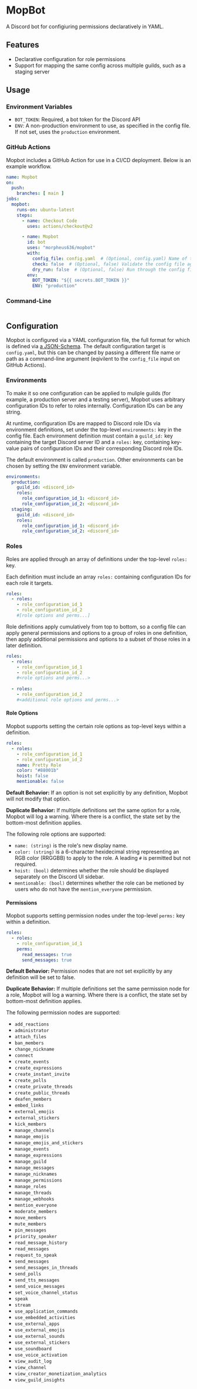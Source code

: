 # MopBot
A Discord bot for configiuring permissions declaratively in YAML.

## Features
- Declarative configuration for role permissions
- Support for mapping the same config across multiple guilds, such as a staging server

## Usage
### Environment Variables
- `BOT_TOKEN`: Required, a bot token for the Discord API
- `ENV`: A non-production environment to use, as specified in the config file. If not set, uses the `production` environment.

### GitHub Actions
Mopbot includes a GitHub Action for use in a CI/CD deployment. Below is an example workflow.
```yml
name: Mopbot
on:
  push:
    branches: [ main ] 
jobs:
  mopbot:
    runs-on: ubuntu-latest
    steps:
      - name: Checkout Code
        uses: actions/checkout@v2

      - name: Mopbot
        id: bot
        uses: "morpheus636/mopbot"
        with:
          config_file: config.yaml  # (Optional, config.yaml) Name of the config file relative to the project root
          check: false  # (Optional, false) Validate the config file against the schema but take no action
          dry_run: false  # (Optional, false) Run through the config file but do not apply the changes
        env:
          BOT_TOKEN: "${{ secrets.BOT_TOKEN }}"
          ENV: "production"
```

### Command-Line
<!--- Begin command usage -->
```
```
<!--- End command usage -->

## Configuration
Mopbot is configured via a YAML configuration file, the full format for which is defined via [a JSON-Schema](/src/mopbot/data/schema.json). The default configuration target is `config.yaml`, but this can be changed by passing a different file name or path as a command-line argument (eqivilent to the `config_file` input on GitHub Actions).

### Environments
To make it so one configuration can be applied to muliple guilds (for example, a production server and a testing server), Mopbot uses arbitrary configuration IDs to refer to roles internally. Configuration IDs can be any string.

At runtime, configuration IDs are mapped to Discord role IDs via environment definitions, set under the top-level `environments:` key in the config file. Each environment definition must contain a `guild_id:` key containing the target Discord server ID and a `roles:` key, containing key-value pairs of configuration IDs and their corresponding Discord role IDs.

The default environment is called `production`. Other environments can be chosen by setting the `ENV` environment variable.

```yaml example.yml
environments:
  production:
    guild_id: <discord_id>
    roles:
      role_configuration_id_1: <discord_id>
      role_configuration_id_2: <discord_id>
  staging:
    guild_id: <discord_id>
    roles:
      role_configuration_id_1: <discord_id>
      role_configuration_id_2: <discord_id>
```

### Roles
Roles are applied through an array of definitions under the top-level `roles:` key.

Each definition must include an array `roles:` containing configuration IDs for each role it targets. 

```yml
roles:
  - roles: 
    - role_configuration_id_1
    - role_configuration_id_2
    #[role options and perms...]
```

Role definitions apply cumulatively from top to bottom, so a config file can apply general permissions and options to a group of roles in one definition, then apply additional permissions and options to a subset of those roles in a later definition.

```yml
roles:
  - roles: 
    - role_configuration_id_1
    - role_configuration_id_2
    #<role options and perms...>
  
  - roles:
    - role_configuration_id_2
    #<additional role options and perms...>
```

#### Role Options
Mopbot supports setting the certain role options as top-level keys within a definition.

```yml
roles:
  - roles: 
    - role_configuration_id_1
    - role_configuration_id_2
    name: Pretty Role
    color: "#88001b"
    hoist: false
    mentionable: false
```

**Default Behavior:** If an option is not set explicitly by any definition, Mopbot will not modify that option.

**Duplicate Behavior:** If multiple definitions set the same option for a role, Mopbot will log a warning. Where there is a conflict, the state set by the bottom-most definition applies.

The following role options are supported:
- `name: (string)` is the role's new display name.
- `color: (string)` is a 6-character hexidecimal string representing an RGB color (RRGGBB) to apply to the role. A leading `#` is permitted but not required.
- `hoist: (bool)` determines whether the role should be displayed separately on the Discord UI sidebar.
- `mentionable: (bool)` determines whether the role can be metioned by users who do not have the `mention_everyone` permission.

#### Permissions
Mopbot supports setting permission nodes under the top-level `perms:` key within a definition.

```yml
roles:
  - roles:
    - role_configuration_id_1
    perms:
      read_messages: true
      send_messages: true
```

**Default Behavior:** Permission nodes that are not set explicitly by any definition will be set to false.

**Duplicate Behavior:** If multiple definitions set the same permission node for a role, Mopbot will log a warning. Where there is a conflict, the state set by bottom-most definition applies.

The following permission nodes are supported:
- `add_reactions`
-  `administrator`
-  `attach_files`
-  `ban_members`
-  `change_nickname`
-  `connect`
-  `create_events`
-  `create_expressions`
-  `create_instant_invite`
-  `create_polls`
-  `create_private_threads`
-  `create_public_threads`
-  `deafen_members`
-  `embed_links`
-  `external_emojis`
-  `external_stickers`
-  `kick_members`
-  `manage_channels`
-  `manage_emojis`
-  `manage_emojis_and_stickers`
-  `manage_events`
-  `manage_expressions`
-  `manage_guild`
-  `manage_messages`
-  `manage_nicknames`
-  `manage_permissions`
-  `manage_roles`
-  `manage_threads`
-  `manage_webhooks`
-  `mention_everyone`
-  `moderate_members`
-  `move_members`
-  `mute_members`
-  `pin_messages`
-  `priority_speaker`
-  `read_message_history`
-  `read_messages`
-  `request_to_speak`
-  `send_messages`
-  `send_messages_in_threads`
-  `send_polls`
-  `send_tts_messages`
-  `send_voice_messages`
-  `set_voice_channel_status`
-  `speak`
-  `stream`
-  `use_application_commands`
-  `use_embedded_activities`
-  `use_external_apps`
-  `use_external_emojis`
-  `use_external_sounds`
-  `use_external_stickers`
-  `use_soundboard`
-  `use_voice_activation`
-  `view_audit_log`
-  `view_channel`
-  `view_creator_monetization_analytics`
-  `view_guild_insights`
